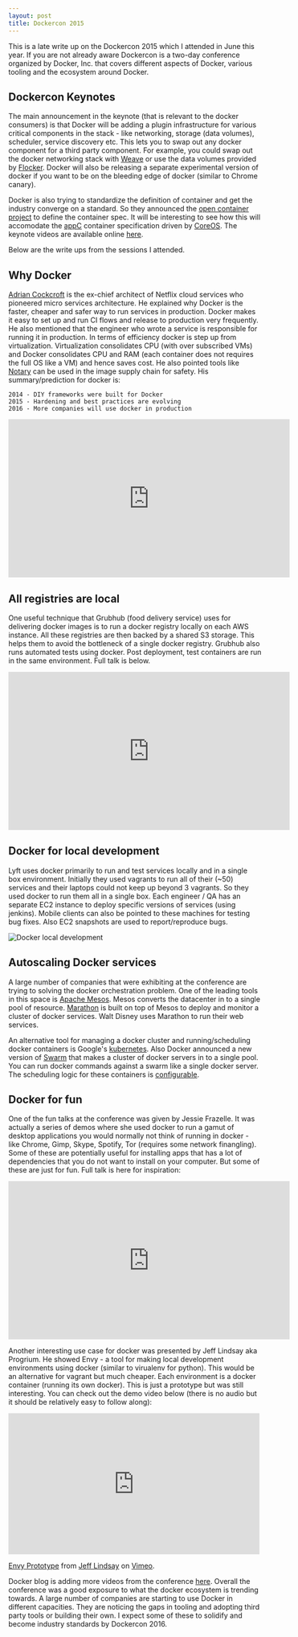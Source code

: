 ```yaml
---
layout: post
title: Dockercon 2015
---
```


This is a late write up on the Dockercon 2015 which I attended in June this year. If you are not already aware 
Dockercon is a two-day conference organized by Docker, Inc. that covers different aspects of Docker, various tooling 
and the ecosystem around Docker.

## Dockercon Keynotes

The main announcement in the keynote (that is relevant to the docker consumers) is that Docker will be adding a plugin 
infrastructure for various critical components in the stack - like networking, storage (data volumes), scheduler, 
service discovery etc. This lets you to swap out any docker component for a third party component. For example, you 
could swap out the docker networking stack with [Weave](http://weave.works/) or use the data volumes provided by 
[Flocker](https://github.com/ClusterHQ/flocker). Docker will also be releasing a separate experimental version of docker 
if you want to be on the bleeding edge of docker (similar to Chrome canary).

Docker is also trying to standardize the definition of container and get the industry converge on a standard. 
So they announced the [open container project](https://www.opencontainers.org/) to define the container spec. 
It will be interesting to see how this will accomodate the [appC](https://github.com/appc) container specification 
driven by [CoreOS](https://coreos.com/). The keynote videos are available online 
[here](https://blog.docker.com/2015/06/dockercon-2015-keynote-videos/).

Below are the write ups from the sessions I attended.

## Why Docker

[Adrian Cockcroft](https://twitter.com/adrianco) is the ex-chief architect of Netflix cloud services who 
pioneered micro services architecture. He explained why Docker is the faster, cheaper and safer way to run services 
in production. Docker makes it easy to set up and run CI flows and release to production very frequently. 
He also mentioned that the engineer who wrote a service is responsible for running it in production. In terms of 
efficiency docker is step up from virtualization. Virtualization consolidates CPU (with over subscribed VMs) and 
Docker consolidates CPU and RAM (each container does not requires the full OS like a VM) and hence saves cost. 
He also pointed tools like [Notary](https://github.com/docker/notary) can be used in the image supply chain for safety. 
His summary/prediction for docker is:

    2014 - DIY frameworks were built for Docker
    2015 - Hardening and best practices are evolving
    2016 - More companies will use docker in production

<iframe src="https://www.youtube.com/embed/zDuTIZBh5_Q" height="315" width="560" allowfullscreen="" frameborder="0"></iframe>

## All registries are local

One useful technique that Grubhub (food delivery service) uses for delivering docker images is to run a docker registry 
locally on each AWS instance. All these registries are then backed by a shared S3 storage. This helps them to avoid 
the bottleneck of a single docker registry. Grubhub also runs automated tests using docker. Post deployment, 
test containers are run in the same environment. Full talk is below.

<iframe src="https://www.youtube.com/embed/yU0QhhS-XzI" height="315" width="560" allowfullscreen="" frameborder="0"></iframe>

## Docker for local development

Lyft uses docker primarily to run and test services locally and in a single box environment. Initially they used vagrants 
to run all of their (~50) services and their laptops could not keep up beyond 3 vagrants. So they used docker to run them 
all in a single box. Each engineer / QA has an separate EC2 instance to deploy specific versions of services (using jenkins). 
Mobile clients can also be pointed to these machines for testing bug fixes. Also EC2 snapshots are used to report/reproduce bugs.

![Docker local development](https://narenst.github.com/assets/docker_dev_env.jpg)

## Autoscaling Docker services

A large number of companies that were exhibiting at the conference are trying to solving the docker orchestration problem. 
One of the leading tools in this space is [Apache Mesos](http://mesos.apache.org/). Mesos converts the datacenter in to a 
single pool of resource. [Marathon](https://mesosphere.github.io/marathon/) is built on top of Mesos to deploy and 
monitor a cluster of docker services. Walt Disney uses Marathon to run their web services. 

An alternative tool for managing a docker cluster and running/scheduling docker containers is Google's 
[kubernetes](http://kubernetes.io/). Also Docker announced a new version of [Swarm](https://docs.docker.com/swarm/) that makes 
a cluster of docker servers in to a single pool. You can run docker commands against a swarm like a single docker server. 
The scheduling logic for these containers is [configurable](https://docs.docker.com/swarm/scheduler/strategy/).

## Docker for fun

One of the fun talks at the conference was given by Jessie Frazelle. It was actually a series of demos where she 
used docker to run a gamut of desktop applications you would normally not think of running in docker - like Chrome, 
Gimp, Skype, Spotify, Tor (requires some network finangling). Some of these are potentially useful for installing apps 
that has a lot of dependencies that you do not want to install on your computer. But some of these are just for fun. 
Full talk is here for inspiration:

<iframe width="560" height="315" src="https://www.youtube.com/embed/1qlLUf7KtAw" frameborder="0" allowfullscreen></iframe>

Another interesting use case for docker was presented by Jeff Lindsay aka Progrium. He showed Envy - a tool for making 
local development environments using docker (similar to virualenv for python). This would be an alternative for 
vagrant but much cheaper. Each environment is a docker container (running its own docker). This is just a prototype but 
was still interesting. You can check out the demo video below (there is no audio but it should be relatively easy 
to follow along):

<iframe src="https://player.vimeo.com/video/131329120" width="500" height="281" frameborder="0" webkitallowfullscreen mozallowfullscreen allowfullscreen></iframe> <p><a href="https://vimeo.com/131329120">Envy Prototype</a> from <a href="https://vimeo.com/progrium">Jeff Lindsay</a> on <a href="https://vimeo.com">Vimeo</a>.</p>

Docker blog is adding more videos from the conference [here](https://blog.docker.com/). Overall the conference was a good 
exposure to what the docker ecosystem is trending towards. A large number of companies are starting to use Docker in 
different capacities. They are noticing the gaps in tooling and adopting third party tools or building their own. 
I expect some of these to solidify and become industry standards by Dockercon 2016.
